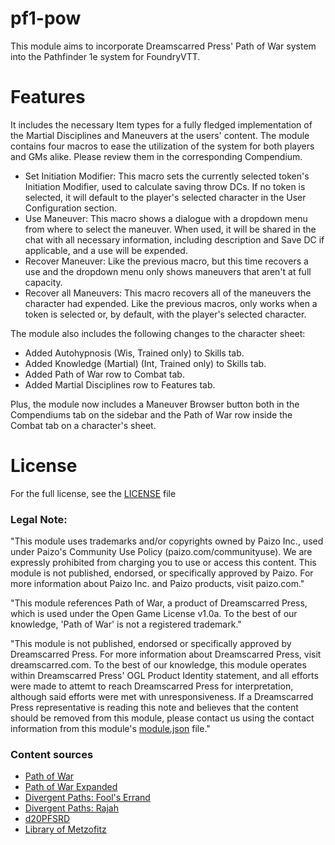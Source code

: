 pf1-pow
=======

This module aims to incorporate Dreamscarred Press' Path of War system into the Pathfinder 1e system for FoundryVTT.

Features
========

It includes the necessary Item types for a fully fledged implementation of the Martial Disciplines and Maneuvers at the users' content. The module contains four macros to ease the utilization of the system for both players and GMs alike. Please review them in the corresponding Compendium. 
* Set Initiation Modifier: This macro sets the currently selected token's Initiation Modifier, used to calculate saving throw DCs. If no token is selected, it will default to the player's selected character in the User Configuration section.
* Use Maneuver: This macro shows a dialogue with a dropdown menu from where to select the maneuver. When used, it will be shared in the chat with all necessary information, including description and Save DC if applicable, and a use will be expended.
* Recover Maneuver: Like the previous macro, but this time recovers a use and the dropdown menu only shows maneuvers that aren't at full capacity.
* Recover all Maneuvers: This macro recovers all of the maneuvers the character had expended. Like the previous macros, only works when a token is selected or, by default, with the player's selected character.

The module also includes the following changes to the character sheet: 
* Added Autohypnosis (Wis, Trained only) to Skills tab.
* Added Knowledge (Martial) (Int, Trained only) to Skills tab.
* Added Path of War row to Combat tab.
* Added Martial Disciplines row to Features tab.

Plus, the module now includes a Maneuver Browser button both in the Compendiums tab on the sidebar and the Path of War row inside the Combat tab on a character's sheet.

License
=======

For the full license, see the [LICENSE](https://github.com/YastMe/pf1-pow/blob/main/LICENSE) file

### Legal Note:

"This module uses trademarks and/or copyrights owned by Paizo Inc., used under Paizo's Community Use Policy (paizo.com/communityuse). We are expressly prohibited from charging you to use or access this content. This module is not published, endorsed, or specifically approved by Paizo. For more information about Paizo Inc. and Paizo products, visit paizo.com."

"This module references Path of War, a product of Dreamscarred Press, which is used under the Open Game License v1.0a. To the best of our knowledge, 'Path of War' is not a registered trademark."

"This module is not published, endorsed or specifically approved by Dreamscarred Press. For more information about Dreamscarred Press, visit dreamscarred.com. To the best of our knowledge, this module operates within Dreamscarred Press' OGL Product Identity statement, and all efforts were made to attemt to reach Dreamscarred Press for interpretation, although said efforts were met with unresponsiveness. If a Dreamscarred Press representative is reading this note and believes that the content should be removed from this module, please contact us using the contact information from this module's [module.json](https://github.com/YastMe/pf1-pow/blob/main/module.json) file."

### Content sources

*   [Path of War](https://www.drivethrurpg.com/en/product/135308/path-of-war)
*   [Path of War Expanded](https://www.drivethrurpg.com/en/product/177763/path-of-war-expanded)
*   [Divergent Paths: Fool's Errand](https://www.drivethrurpg.com/en/product/208645/divergent-paths-fools-errand)
*   [Divergent Paths: Rajah](https://www.drivethrurpg.com/en/product/220762)
*   [d20PFSRD](https://www.d20pfsrd.com)
*   [Library of Metzofitz](https://metzo.miraheze.org)
